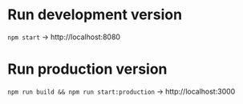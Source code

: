 # Run development version
`npm start` -> http://localhost:8080

# Run production version
`npm run build && npm run start:production` -> http://localhost:3000
